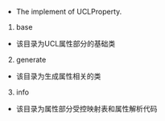 - The implement of UCLProperty.

1. base
- 该目录为UCL属性部分的基础类

2. generate
- 该目录为生成属性相关的类

3. info
- 该目录为属性部分受控映射表和属性解析代码